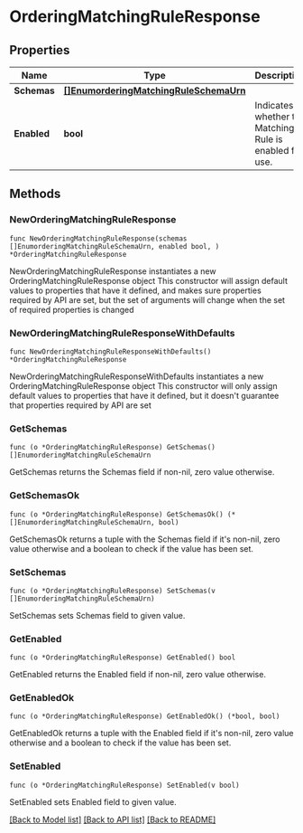 # OrderingMatchingRuleResponse

## Properties

Name | Type | Description | Notes
------------ | ------------- | ------------- | -------------
**Schemas** | [**[]EnumorderingMatchingRuleSchemaUrn**](EnumorderingMatchingRuleSchemaUrn.md) |  | 
**Enabled** | **bool** | Indicates whether the Matching Rule is enabled for use. | 

## Methods

### NewOrderingMatchingRuleResponse

`func NewOrderingMatchingRuleResponse(schemas []EnumorderingMatchingRuleSchemaUrn, enabled bool, ) *OrderingMatchingRuleResponse`

NewOrderingMatchingRuleResponse instantiates a new OrderingMatchingRuleResponse object
This constructor will assign default values to properties that have it defined,
and makes sure properties required by API are set, but the set of arguments
will change when the set of required properties is changed

### NewOrderingMatchingRuleResponseWithDefaults

`func NewOrderingMatchingRuleResponseWithDefaults() *OrderingMatchingRuleResponse`

NewOrderingMatchingRuleResponseWithDefaults instantiates a new OrderingMatchingRuleResponse object
This constructor will only assign default values to properties that have it defined,
but it doesn't guarantee that properties required by API are set

### GetSchemas

`func (o *OrderingMatchingRuleResponse) GetSchemas() []EnumorderingMatchingRuleSchemaUrn`

GetSchemas returns the Schemas field if non-nil, zero value otherwise.

### GetSchemasOk

`func (o *OrderingMatchingRuleResponse) GetSchemasOk() (*[]EnumorderingMatchingRuleSchemaUrn, bool)`

GetSchemasOk returns a tuple with the Schemas field if it's non-nil, zero value otherwise
and a boolean to check if the value has been set.

### SetSchemas

`func (o *OrderingMatchingRuleResponse) SetSchemas(v []EnumorderingMatchingRuleSchemaUrn)`

SetSchemas sets Schemas field to given value.


### GetEnabled

`func (o *OrderingMatchingRuleResponse) GetEnabled() bool`

GetEnabled returns the Enabled field if non-nil, zero value otherwise.

### GetEnabledOk

`func (o *OrderingMatchingRuleResponse) GetEnabledOk() (*bool, bool)`

GetEnabledOk returns a tuple with the Enabled field if it's non-nil, zero value otherwise
and a boolean to check if the value has been set.

### SetEnabled

`func (o *OrderingMatchingRuleResponse) SetEnabled(v bool)`

SetEnabled sets Enabled field to given value.



[[Back to Model list]](../README.md#documentation-for-models) [[Back to API list]](../README.md#documentation-for-api-endpoints) [[Back to README]](../README.md)


